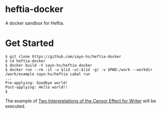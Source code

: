 # heftia-docker
A docker sandbox for Heftia.


# Get Started

```console
$ git clone https://github.com/sayo-hs/heftia-docker
$ cd heftia-docker
$ docker build -t sayo-hs/heftia docker
$ docker run --rm -it -u $(id -u):$(id -g) -v $PWD:/work --workdir /work/example sayo-hs/heftia cabal run
...
Pre-applying: Goodbye world!
Post-applying: Hello world!!
$
```

The example of [Two Interpretations of the Censor Effect for Writer](https://github.com/sayo-hs/heftia/tree/v0.3.0?tab=readme-ov-file#two-interpretations-of-the-censor-effect-for-writer) will be executed.
